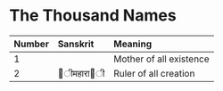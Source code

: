 # The Thousand Names

| Number | Sanskrit | Meaning |
| :--- | :--- | :--- |
| 1 |  | Mother of all existence |
| 2 | 􏰀ीमहारा􏰪ी | Ruler of all creation | 
